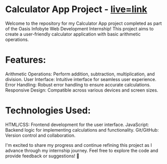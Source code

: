 # Calculator App Project - [live=link]()
 Welcome to the repository for my Calculator App project completed as part of the Oasis Infobyte Web Development Internship! This project aims to create a user-friendly calculator application with basic arithmetic operations.

# Features:
 Arithmetic Operations: Perform addition, subtraction, multiplication, and division.
 User Interface: Intuitive interface for seamless user experience.
 Error Handling: Robust error handling to ensure accurate  calculations.
 Responsive Design: Compatible across various devices and screen sizes.

# Technologies Used:
 HTML/CSS: Frontend development for the user interface.
 JavaScript: Backend logic for implementing calculations and functionality.
 Git/GitHub: Version control and collaboration.


I'm excited to share my progress and continue refining this project as I advance through my internship journey. Feel free to explore the code and provide feedback or suggestions! 🚀